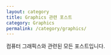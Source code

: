 ```yaml
---
layout: category
title: Graphics 관련 포스트
category: Graphics
permalink: /category/graphics/
---
```


컴퓨터 그래픽스와 관련된 모든 포스트입니다.
